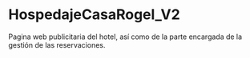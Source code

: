 # HospedajeCasaRogel_V2
Pagina web publicitaria del hotel, así como de la parte encargada de la gestión de las reservaciones.
